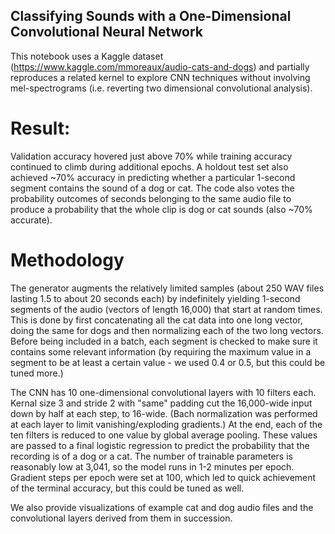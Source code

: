 ## Classifying Sounds with a One-Dimensional Convolutional Neural Network

This notebook uses a Kaggle dataset (https://www.kaggle.com/mmoreaux/audio-cats-and-dogs) and partially reproduces a related kernel to explore CNN techniques without involving mel-spectrograms (i.e. reverting two dimensional convolutional analysis).  

# Result:
Validation accuracy hovered just above 70% while training accuracy continued to climb during additional epochs.  A holdout test set also achieved ~70% accuracy in predicting whether a particular 1-second segment contains the sound of a dog or cat.  The code also votes the probability outcomes of seconds belonging to the same audio file to produce a probability that the whole clip is dog or cat sounds (also ~70% accurate).


# Methodology
The generator augments the relatively limited samples (about 250 WAV files lasting 1.5 to about 20 seconds each) by indefinitely yielding 1-second segments of the audio (vectors of length 16,000) that start at random times.  This is done by first concatenating all the cat data into one long vector, doing the same for dogs and then normalizing each of the two long vectors.  Before being included in a batch, each segment is checked to make sure it contains some relevant information (by requiring the maximum value in a segment to be at least a certain value - we used 0.4 or 0.5, but this could be tuned more.)

The CNN has 10 one-dimensional convolutional layers with 10 filters each.  Kernal size 3 and stride 2 with "same" padding cut the 16,000-wide input down by half at each step, to 16-wide.  (Bach normalization was performed at each layer to limit vanishing/exploding gradients.) At the end, each of the ten filters is reduced to one value by global average pooling.  These values are passed to a final logistic regression to predict the probability that the recording is of a dog or a cat.  The number of trainable parameters is reasonably low at 3,041, so the model runs in 1-2 minutes per epoch.  Gradient steps per epoch were set at 100, which led to quick achievement of the terminal accuracy, but this could be tuned as well.

We also provide visualizations of example cat and dog audio files and the convolutional layers derived from them in succession.  
